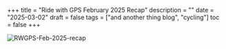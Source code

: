 +++
title = "Ride with GPS February 2025 Recap"
description = ""
date = "2025-03-02"
draft = false
tags = ["and another thing blog", "cycling"]
toc = false
+++

<img style="display:block;margin:auto" src="https://i.ibb.co/0RDGSV5Y/RWGPS-Feb-2025-recap.jpg" alt="RWGPS-Feb-2025-recap">